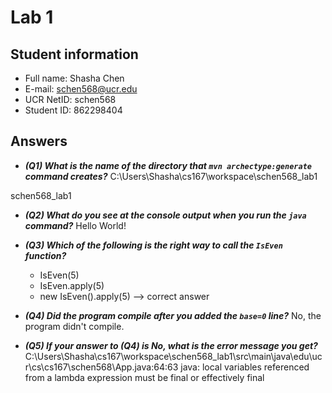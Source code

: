 # Lab 1

## Student information

* Full name: Shasha Chen
* E-mail: schen568@ucr.edu
* UCR NetID: schen568
* Student ID: 862298404

## Answers

- ***(Q1) What is the name of the directory that `mvn archectype:generate` command creates?***
C:\Users\Shasha\cs167\workspace\schen568_lab1

schen568_lab1

- ***(Q2) What do you see at the console output when you run the `java` command?***
Hello World!

- ***(Q3) Which of the following is the right way to call the `IsEven` function?***

    - IsEven(5)
    - IsEven.apply(5)
    - new IsEven().apply(5) --> correct answer

- ***(Q4) Did the program compile after you added the `base=0` line?***
No, the program didn't compile.

- ***(Q5) If your answer to (Q4) is No, what is the error message you get?***
C:\Users\Shasha\cs167\workspace\schen568_lab1\src\main\java\edu\ucr\cs\cs167\schen568\App.java:64:63
java: local variables referenced from a lambda expression must be final or effectively final

